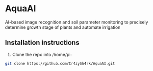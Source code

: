 # AquaAI
AI-based image recognition and soil parameter monitoring to precisely determine growth stage of plants and automate irrigation

## Installation instructions

1) Clone the repo into /home/pi:
``` bash
git clone https://github.com/Cr4zySh4rk/AquaAI.git
```
